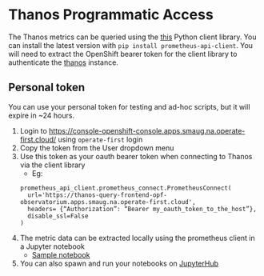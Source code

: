 # Thanos Programmatic Access

The Thanos metrics can be queried using the [this][1] Python client library.
You can install the latest version with `pip install prometheus-api-client`.
You will need to extract the OpenShift bearer token for the client library to authenticate the [thanos][2] instance.

## Personal token

You can use your personal token for testing and ad-hoc scripts, but it will expire in ~24 hours.

1. Login to https://console-openshift-console.apps.smaug.na.operate-first.cloud/ using `operate-first` login
2. Copy the token from the User dropdown menu
3. Use this token as your oauth bearer token when connecting to Thanos via the client library
   * Eg:
   ```
   prometheus_api_client.prometheus_connect.PrometheusConnect(
     url='https://thanos-query-frontend-opf-observatorium.apps.smaug.na.operate-first.cloud',
     headers= {“Authorization”: “Bearer my_oauth_token_to_the_host”},
     disable_ssl=False
   )
   ```
4. The metric data can be extracted locally using the prometheus client in a Jupyter notebook
   * [Sample notebook][3]
5. You can also spawn and run your notebooks on [JupyterHub][4]

[1]: https://prometheus-api-client-python.readthedocs.io/
[2]: https://thanos-query-frontend-opf-observatorium.apps.smaug.na.operate-first.cloud/
[3]: https://github.com/aicoe-aiops/time-series/blob/master/notebooks/ts-1-fetching-metrics.ipynb
[4]: https://jupyterhub-opf-jupyterhub.apps.smaug.na.operate-first.cloud/
